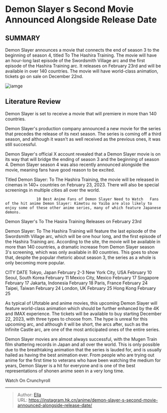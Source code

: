 # Demon Slayer s Second Movie Announced Alongside Release Date


## SUMMARY 



  Demon Slayer announces a movie that connects the end of season 3 to the beginning of season 4, titled To The Hashira Training.   The movie will have an hour-long last episode of the Swordsmith Village arc and the first episode of the Hashira Training arc. It releases on February 23rd and will be available in over 140 countries.   The movie will have world-class animation, tickets go on sale on December 22nd.  

![iamge](https://static1.srcdn.com/wordpress/wp-content/uploads/2023/12/tanjiro-and-nezuko-from-demon-slayer-season-3-episode-11.jpg)

## Literature Review

Demon Slayer is set to receive a movie that will premiere in more than 140 countries.




Demon Slayer&#39;s production company announced a new movie for the series that precedes the release of its next season. The series is coming off a third season, and although it wasn&#39;t as well received as the previous ones, it was still successful.




Demon Slayer&#39;s official X account revealed that a Demon Slayer movie is on its way that will bridge the ending of season 3 and the beginning of season 4. Demon Slayer season 4 was also recently announced alongside the movie, meaning fans have good reason to be excited.


 

Titled Demon Slayer: To The Hashira Training, the movie will be released in cinemas in 140&#43; countries on February 23, 2023. There will also be special screenings in multiple cities all over the world.

                  10 Best Anime Fans of Demon Slayer Need to Watch   Fans of the hit anime Demon Slayer: Kimetsu no Yaiba are also likely to enjoy some of these other anime series, many of which feature Japanese demons.   


 Demon Slayer&#39;s To The Hasira Training Releases on February 23rd 

 




Demon Slayer: To The Hashira Training will feature the last episode of the Swordsmith Village arc, which will be one hour long, and the first episode of the Hashira Training arc. According to the site, the movie will be available in more than 140 countries, a dramatic increase from Demon Slayer season 3&#39;s screening, which was only available in 80 countries. This goes to show that, despite the popular rhetoric about season 3, the series as a whole is only becoming more popular.

 CITY  DATE   Tokyo, Japan  February 2-3   New York City, USA  February 10   Seoul, South Korea  February 11   Mexico City, Mexico  February 17   Singapore  February 17   Jakarta, Indonesia  February 18   Paris, France  February 24   Taipei, Taiwan  February 24   London, UK  February 25   Hong Kong  February 25   






As typical of Ufotable and anime movies, this upcoming Demon Slayer will feature world-class animation which should be further enhanced by the 4K and IMAX experience. The tickets will be available to buy starting December 22, 2023, with three types to choose from. The hype is unreal for this upcoming arc, and although it will be short, the arcs after, such as the Infinite Castle arc, are one of the most anticipated ones of the entire series.

Demon Slayer movies are almost always successful, with the Mugen Train film shattering records in Japan and all over the world. This is only possible due to the breathtaking animation that the series is lauded for, and is usually hailed as having the best animation ever. From people who are trying out anime for the first time to veterans who have been watching the medium for years, Demon Slayer is a hit for everyone and is one of the best representations of shonen anime seen in a very long time.

Watch On Crunchyroll



---

> Author: [Ella](https://instagram.hk.cn/)  
> URL: https://instagram.hk.cn/anime/demon-slayer-s-second-movie-announced-alongside-release-date/  

